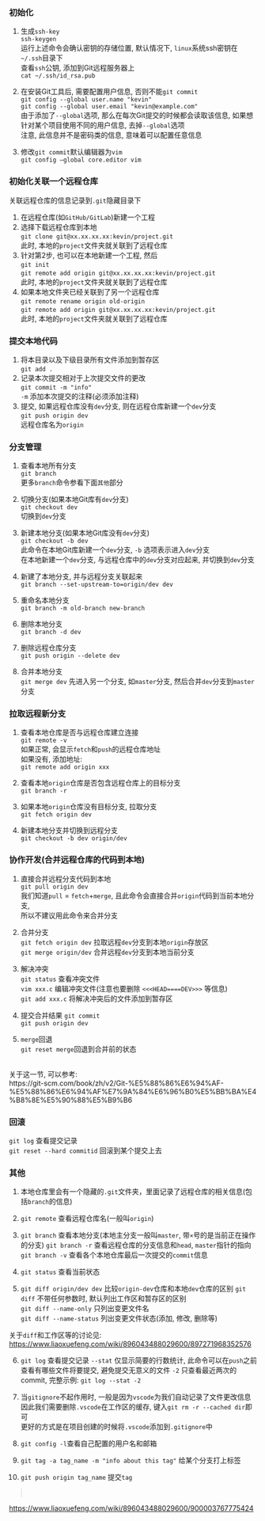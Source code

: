 ### 初始化
1. 生成`ssh-key`<br>
`ssh-keygen`<br>
运行上述命令会确认密钥的存储位置, 默认情况下, `linux`系统ssh密钥在`~/.ssh`目录下<br>
查看`ssh`公钥, 添加到Git远程服务器上<br>
`cat ~/.ssh/id_rsa.pub`<br>

2. 在安装Git工具后, 需要配置用户信息, 否则不能`git commit`<br>
`git config --global user.name "kevin"`<br>
`git config --global user.email "kevin@example.com"`<br>
由于添加了`--global`选项, 那么在每次Git提交的时候都会读取该信息, 如果想针对某个项目使用不同的用户信息, 去掉`--global`选项<br>
注意, 此信息并不是密码类的信息, 意味着可以配置任意信息<br>

3. 修改`git commit`默认编辑器为`vim`<br>
`git config –global core.editor vim`<br>

### 初始化关联一个远程仓库
关联远程仓库的信息记录到`.git`隐藏目录下<br>
1. 在远程仓库(如`GitHub/GitLab`)新建一个工程<br>
2. 选择下载远程仓库到本地<br>
`git clone git@xx.xx.xx.xx:kevin/project.git`<br>
此时, 本地的`project`文件夹就关联到了远程仓库<br>
3. 针对第2步, 也可以在本地新建一个工程, 然后<br>
`git init`<br>
`git remote add origin git@xx.xx.xx.xx:kevin/project.git`<br>
此时, 本地的`project`文件夹就关联到了远程仓库<br>
4. 如果本地文件夹已经关联到了另一个远程仓库<br>
`git remote rename origin old-origin`<br>
`git remote add origin git@xx.xx.xx.xx:kevin/project.git`<br>
此时, 本地的`project`文件夹就关联到了远程仓库<br>

### 提交本地代码
1. 将本目录以及下级目录所有文件添加到暂存区<br>
`git add .`<br>
2. 记录本次提交相对于上次提交文件的更改<br>
`git commit -m "info"`<br>
`-m` 添加本次提交的注释(必须添加注释)<br>
3. 提交, 如果远程仓库没有`dev`分支, 则在远程仓库新建一个`dev`分支<br>
`git push origin dev`<br>
远程仓库名为`origin`<br>

### 分支管理
1. 查看本地所有分支<br>
`git branch`<br>
更多`branch`命令参看下面`其他`部分<br>

2. 切换分支(如果本地Git库有`dev`分支)<br>
`git checkout dev`<br>
切换到`dev`分支<br>

3. 新建本地分支(如果本地Git库没有`dev`分支)<br>
`git checkout -b dev`<br>
此命令在本地Git库新建一个`dev`分支, `-b` 选项表示进入`dev`分支<br>
在本地新建一个`dev`分支, 与远程仓库中的`dev`分支对应起来, 并切换到`dev`分支<br>

4. 新建了本地分支, 并与远程分支关联起来<br>
`git branch --set-upstream-to=origin/dev dev`<br>

5. 重命名本地分支<br>
`git branch -m old-branch new-branch`<br>

6. 删除本地分支<br>
`git branch -d dev`<br>

7. 删除远程仓库分支<br>
`git push origin --delete dev`<br>

8. 合并本地分支<br>
`git merge dev`
先进入另一个分支, 如`master`分支, 然后合并`dev`分支到`master`分支<br>

### 拉取远程新分支
1. 查看本地仓库是否与远程仓库建立连接<br>
`git remote -v`<br>
如果正常, 会显示`fetch`和`push`的远程仓库地址<br>
如果没有, 添加地址:<br>
`git remote add origin xxx`<br>

2. 查看本地`origin`仓库是否包含远程仓库上的目标分支<br>
`git branch -r`<br>

3. 如果本地`origin`仓库没有目标分支, 拉取分支<br>
`git fetch origin dev`<br>

4. 新建本地分支并切换到远程分支<br>
`git checkout -b dev origin/dev`<br>

### 协作开发(合并远程仓库的代码到本地)
1. 直接合并远程分支代码到本地<br>
`git pull origin dev`<br>
我们知道`pull` = `fetch`+`merge`, 且此命令会直接合并`origin`代码到当前本地分支, <br>
所以不建议用此命令来合并分支<br>

2. 合并分支<br>
`git fetch origin dev` 拉取远程`dev`分支到本地`origin`存放区<br>
`git merge origin/dev` 合并远程`dev`分支到本地当前分支<br>

3. 解决冲突<br>
`git status` 查看冲突文件<br>
`vim xxx.c` 编辑冲突文件(注意也要删除 `<<<HEAD====DEV>>>` 等信息)<br>
`git add xxx.c` 将解决冲突后的文件添加到暂存区<br>

4. 提交合并结果
`git commit`<br>
`git push origin dev`<br>

4. `merge`回退<br>
`git reset merge`回退到合并前的状态<br>

<br>
关于这一节, 可以参考:<br>
https://git-scm.com/book/zh/v2/Git-%E5%88%86%E6%94%AF-%E5%88%86%E6%94%AF%E7%9A%84%E6%96%B0%E5%BB%BA%E4%B8%8E%E5%90%88%E5%B9%B6<br>

### 回滚
`git log` 查看提交记录<br>
`git reset --hard commitid` 回滚到某个提交上去<br>

### 其他
1. 本地仓库里会有一个隐藏的`.git`文件夹，里面记录了远程仓库的相关信息(包括`branch`的信息)

2. `git remote` 查看远程仓库名(一般叫`origin`)

3. `git branch` 查看本地分支(本地主分支一般叫`master`, 带`×`号的是当前正在操作的分支)
`git branch -r` 查看远程仓库的分支信息和`head`, `master`指针的指向<br>
`git branch -v` 查看各个本地仓库最后一次提交的`commit`信息<br>

4. `git status` 查看当前状态

5. `git diff origin/dev dev` 比较`origin-dev`仓库和本地`dev`仓库的区别
`git diff` 不带任何参数时, 默认列出工作区和暂存区的区别<br>
`git diff --name-only` 只列出变更文件名<br>
`git diff --name-status` 列出变更文件状态(添加, 修改, 删除等)<br>

关于`diff`和工作区等的讨论见:<br>
https://www.liaoxuefeng.com/wiki/896043488029600/897271968352576<br>

6. `git log` 查看提交记录  `--stat` 仅显示简要的行数统计, 
此命令可以在`push`之前查看有哪些文件将要提交, 避免提交无意义的文件
`-2` 只查看最近两次的commit, 完整示例:
`git log --stat -2`

7. 当`gitignore`不起作用时, 一般是因为`vscode`为我们自动记录了文件更改信息
因此我们需要删除`.vscode`在工作区的缓存, 键入`git rm -r --cached dir`即可<br>
更好的方式是在项目创建的时候将`.vscode`添加到`.gitignore`中<br>

8. `git config -l`查看自己配置的用户名和邮箱

9. `git tag -a tag_name -m "info about this tag"`  给某个分支打上标签

10. `git push origin tag_name` 提交`tag` 

><br>
https://www.liaoxuefeng.com/wiki/896043488029600/900003767775424<br>
